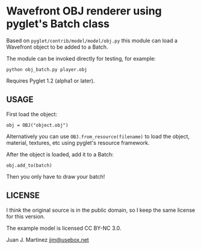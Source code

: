 Wavefront OBJ renderer using pyglet's Batch class
=================================================

Based on `pyglet/contrib/model/model/obj.py` this module can load a Wavefront
object to be added to a Batch.

The module can be invoked directly for testing, for example:

    python obj_batch.py player.obj

Requires Pyglet 1.2 (alpha1 or later).

USAGE
-----

First load the object:

    obj = OBJ("object.obj")

Alternatively you can use `OBJ.from_resource(filename)` to load the object,
material, textures, etc using pyglet's resource framework.

After the object is loaded, add it to a Batch:

    obj.add_to(batch)

Then you only have to draw your batch!


LICENSE
-------

I think the original source is in the public domain, so I keep the same
license for this version.

The example model is licensed CC BY-NC 3.0.

Juan J. Martinez <jjm@usebox.net>

